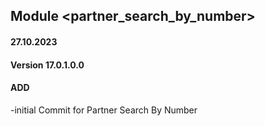 ## Module <partner_search_by_number>

#### 27.10.2023
#### Version 17.0.1.0.0
#### ADD

-initial Commit for Partner Search By Number
